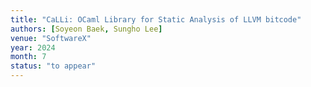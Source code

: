 ```yaml
---
title: "CaLLi: OCaml Library for Static Analysis of LLVM bitcode"
authors: [Soyeon Baek, Sungho Lee]
venue: "SoftwareX"
year: 2024
month: 7
status: "to appear"
---
```

